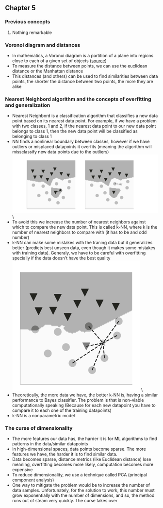 ## Chapter 5

### Previous concepts

1. Nothing remarkable

### Voronoi diagram and distances

- In mathematics, a Voronoi diagram is a partition of a plane into regions close to each of a given set of objects ([source](https://en.wikipedia.org/wiki/Voronoi_diagram))
- To measure the distance between points, we can use the euclidean distance or the Manhattan distance
- This distances (and others) can be used to find similarities between data points, the shorter the distance between two points, the more they are alike

### Nearest Neighbord algorithm and the concepts of overfitting and generalization

- Nearest Neighbord is a classification algorithm that classifies a new data point based on its nearest data point. For example, if we have a problem with two classes, 1 and 2, if the nearest data point to our new data point belongs to class 1, then the new data point will be classified as belonging to class 1
- NN finds a nonlinear boundary between classes, however if we have outliers or misplaced datapoints it overfits (meaning the algorithm will missclassify new data points due to the outliers) \
![overfit](imgs/overfitingNN.PNG)\
- To avoid this we increase the number of nearest neighbors against which to compare the new data point. This is called k-NN, where k is the number of nearest neighbors to compare with (it has to be and odd number)
- k-NN can make some mistakes with the traning data but it generalizes better (predicts best unseen data, even though it makes some mistakes with training data). Generaly, we have to be careful with overfitting specially if the data doesn't have the best quality \
![knn](imgs/knn.PNG) \
- Theoretically, the more data we have, the better k-NN is, having a similar performance to Bayes classifier. The problem is that is non-viable computationally speaking (Because for each new datapoint you have to compare it to each one of the training datapoints)
- k-NN is a nonparametric model

### The curse of dimensionality

- The more features our data has, the harder it is for ML algorithms to find patterns in the data/similar datapoints
- In high-dimensional spaces, data points become sparse. The more features we have, the harder it is to find similar data.
- Data becomes sparse, distance metrics (like Euclidean distance) lose meaning, overfitting becomes more likely, computation becomes more expensive
- To reduce dimensionality, we use a technique called PCA (principal component analysis)
- One way to mitigate the problem would be to increase the number of data samples. Unfortunately, for the solution to work, this number must grow exponentially with the number of dimensions, and so, the method runs out of steam very quickly. The curse takes over


